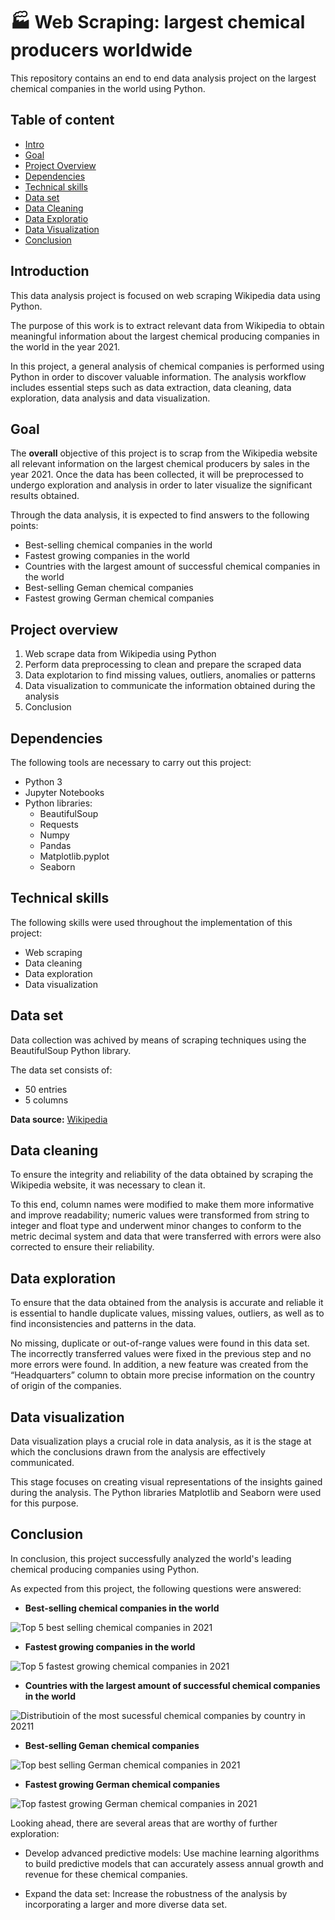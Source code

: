 # :factory: Web Scraping: largest chemical producers worldwide

This repository contains an end to end data analysis project on the largest chemical companies in the world using Python. 

## Table of content
 - [Intro](https://github.com/herrerovir/Web-scraping-largest-chemical-producers-worldwide/blob/main/README.md#Introduction)
 - [Goal](https://github.com/herrerovir/Web-scraping-largest-chemical-producers-worldwide/blob/main/README.md#Goal)
 - [Project Overview](https://github.com/herrerovir/Web-scraping-largest-chemical-producers-worldwide/blob/main/README.md#Project_Overview)
 - [Dependencies](https://github.com/herrerovir/Web-scraping-largest-chemical-producers-worldwide/blob/main/README.md#Dependencies)
 - [Technical skills](https://github.com/herrerovir/Web-scraping-largest-chemical-producers-worldwide/blob/main/README.md#Technical_skills)
 - [Data set](https://github.com/herrerovir/Web-scraping-largest-chemical-producers-worldwide/blob/main/README.md#Data_set)
 - [Data Cleaning](https://github.com/herrerovir/Web-scraping-largest-chemical-producers-worldwide/blob/main/README.md#Data_cleaning)
 - [Data Exploratio](https://github.com/herrerovir/Web-scraping-largest-chemical-producers-worldwide/blob/main/README.md#Data_exploration)
 - [Data Visualization](https://github.com/herrerovir/Web-scraping-largest-chemical-producers-worldwide/blob/main/README.md#Data_visualization)
 - [Conclusion](https://github.com/herrerovir/Web-scraping-largest-chemical-producers-worldwide/blob/main/README.md#Conclusion)

## Introduction
This data analysis project is focused on web scraping Wikipedia data using Python. 

The purpose of this work is to extract relevant data from Wikipedia to obtain meaningful information about the largest chemical producing companies in the world in the year 2021.

In this project, a general analysis of chemical companies is performed using Python in order to discover valuable information. The analysis workflow includes essential steps such as data extraction, data cleaning, data exploration, data analysis and data visualization.

## Goal
The **overall** objective of this project is to scrap from the Wikipedia website all relevant information on the largest chemical producers by sales in the year 2021. Once the data has been collected, it will be preprocessed to undergo exploration and analysis in order to later visualize the significant results obtained. 

Through the data analysis, it is expected to find answers to the following points:

* Best-selling chemical companies in the world
* Fastest growing companies in the world
* Countries with the largest amount of successful chemical companies in the world
* Best-selling Geman chemical companies
* Fastest growing German chemical companies

## Project overview
   1. Web scrape data from Wikipedia using Python
   2. Perform data preprocessing to clean and prepare the scraped data
   3. Data explotarion to find missing values, outliers, anomalies or patterns
   4. Data visualization to communicate the information obtained during the analysis
   5. Conclusion

## Dependencies
The following tools are necessary to carry out this project:

* Python 3
* Jupyter Notebooks
* Python libraries: 
    - BeautifulSoup
    - Requests
    - Numpy
    - Pandas
    - Matplotlib.pyplot
    - Seaborn

## Technical skills
The following skills were used throughout the implementation of this project:

* Web scraping
* Data cleaning
* Data exploration
* Data visualization

## Data set
Data collection was achived by means of scraping techniques using the BeautifulSoup Python library.

The data set consists of:
* 50 entries
* 5 columns

**Data source:** [Wikipedia](https://en.wikipedia.org/wiki/List_of_largest_chemical_producers)

## Data cleaning
To ensure the integrity and reliability of the data obtained by scraping the Wikipedia website, it was necessary to clean it. 

To this end, column names were modified to make them more informative and improve readability; numeric values were transformed from string to integer and float type and underwent minor changes to conform to the metric decimal system and data that were transferred with errors were also corrected to ensure their reliability.

## Data exploration
To ensure that the data obtained from the analysis is accurate and reliable it is essential to handle duplicate values, missing values, outliers, as well as to find inconsistencies and patterns in the data.

No missing, duplicate or out-of-range values were found in this data set. The incorrectly transferred values were fixed in the previous step and no more errors were found. In addition, a new feature was created from the “Headquarters” column to obtain more precise information on the country of origin of the companies.

## Data visualization
Data visualization plays a crucial role in data analysis, as it is the stage at which the conclusions drawn from the analysis are effectively communicated.

This stage focuses on creating visual representations of the insights gained during the analysis. The Python libraries Matplotlib and Seaborn were used for this purpose.

## Conclusion
In conclusion, this project successfully analyzed the world's leading chemical producing companies using Python. 

As expected from this project, the following questions were answered:

* **Best-selling chemical companies in the world**
  
![Top 5 best selling chemical companies in 2021](https://github.com/user-attachments/assets/f063d00a-0ab1-4bba-92a8-d1fbd4afca51)

* **Fastest growing companies in the world**
  
![Top 5 fastest growing chemical companies in 2021](https://github.com/user-attachments/assets/0d2d6bf9-b61b-4c5c-8fcd-60316505c628)

* **Countries with the largest amount of successful chemical companies in the world**

![Distributioin of the most sucessful chemical companies by country in 20211](https://github.com/user-attachments/assets/1b532be0-94a3-445d-b280-f3d26ab7c464)

* **Best-selling Geman chemical companies**

![Top best selling German chemical companies in 2021](https://github.com/user-attachments/assets/36b69fb5-2e64-4c49-8500-26d4ede5d52b)

* **Fastest growing German chemical companies**

![Top fastest growing German chemical companies in 2021](https://github.com/user-attachments/assets/91821b49-903c-417b-9ac6-40b67d886ea8)


Looking ahead, there are several areas that are worthy of further exploration:

* Develop advanced predictive models: Use machine learning algorithms to build predictive models that can accurately assess annual growth and revenue for these chemical companies. 

* Expand the data set: Increase the robustness of the analysis by incorporating a larger and more diverse data set.
